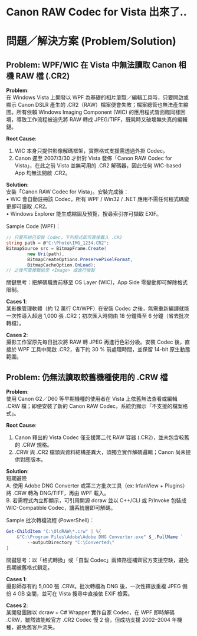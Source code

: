 # Canon RAW Codec for Vista 出來了..

# 問題／解決方案 (Problem/Solution)

## Problem: WPF/WIC 在 Vista 中無法讀取 Canon 相機 RAW 檔 (.CR2)

**Problem**:  
在 Windows Vista 上開發以 WPF 為基礎的相片瀏覽／編輯工具時，只要開啟或顯示 Canon DSLR 產生的 .CR2（RAW）檔案便會失敗；檔案總管也無法產生縮圖。所有依賴 Windows Imaging Component (WIC) 的應用程式皆面臨同樣困境，導致工作流程被迫先將 RAW 轉成 JPEG/TIFF，既耗時又破壞無失真的編輯鏈。

**Root Cause**:  
1. WIC 本身只提供影像解碼框架，實際格式支援需透過外掛 Codec。  
2. Canon 遲至 2007/3/30 才針對 Vista 發佈「Canon RAW Codec for Vista」，在此之前 Vista 並無可用的 .CR2 解碼器，因此任何 WIC-based App 均無法開啟 .CR2。  

**Solution**:  
安裝「Canon RAW Codec for Vista」。安裝完成後：  
• WIC 會自動註冊該 Codec，所有 WPF / Win32 / .NET 應用不需任何程式碼變更即可讀取 .CR2。  
• Windows Explorer 能生成縮圖及預覽，搜尋索引亦可擷取 EXIF。  

Sample Code (WPF)：  
```csharp
// 只要系統已安裝 Codec，下列程式即可直接載入 .CR2
string path = @"C:\Photo\IMG_1234.CR2";
BitmapSource src = BitmapFrame.Create(
        new Uri(path),
        BitmapCreateOptions.PreservePixelFormat,
        BitmapCacheOption.OnLoad);
// 之後可直接繫結至 <Image> 或進行後製
```
關鍵思考：把解碼職責前移至 OS Layer (WIC)，App Side 零變動即可解除格式限制。

**Cases 1**:  
某影像管理軟體（約 12 萬行 C#/WPF）在安裝 Codec 之後，無需重新編譯就能一次性導入超過 1,000 張 .CR2；初次匯入時間由 18 分鐘降至 6 分鐘（省去批次轉檔）。  

**Cases 2**:  
攝影工作室原先每日批次將 RAW 轉 JPEG 再進行色彩分級。安裝 Codec 後，直接於 WPF 工具中開啟 .CR2，省下約 30 % 前處理時間，並保留 14-bit 原生動態範圍。  


## Problem: 仍無法讀取較舊機種使用的 .CRW 檔

**Problem**:  
使用 Canon G2／D60 等早期機種的使用者在 Vista 上依舊無法查看或編輯 .CRW 檔；即便安裝了新的 Canon RAW Codec，系統仍顯示「不支援的檔案格式」。

**Root Cause**:  
1. Canon 釋出的 Vista Codec 僅支援第二代 RAW 容器 (.CR2)，並未包含較舊的 .CRW 規格。  
2. .CRW 與 .CR2 檔頭與資料結構差異大，須獨立實作解碼邏輯；Canon 尚未提供對應版本。  

**Solution**:  
短期避險  
A. 使用 Adobe DNG Converter 或第三方批次工具（ex: IrfanView + Plugins）將 .CRW 轉為 DNG/TIFF，再由 WPF 載入。  
B. 若需程式內立即顯示，可引用開源 dcraw 並以 C++/CLI 或 P/Invoke 包裝成 WIC-Compatible Codec，讓系統層即可解碼。  

Sample 批次轉檔流程 (PowerShell)：  
```powershell
Get-ChildItem "C:\OldRAW\*.crw" | %{
    &"C:\Program Files\Adobe\Adobe DNG Converter.exe" $_.FullName `
        --outputDirectory "C:\Converted\"
}
```  
關鍵思考：以「格式轉換」或「自製 Codec」兩條路徑補齊官方支援空缺，避免長期被舊格式鎖定。  

**Cases 1**:  
攝影師存有約 5,000 張 .CRW。批次轉檔為 DNG 後，一次性釋放重複 JPEG 備份 4 GB 空間，並可在 Vista 搜尋中直接依 EXIF 檢索。  

**Cases 2**:  
某開發團隊以 dcraw + C# Wrapper 實作自家 Codec，在 WPF 即時解碼 .CRW，雖然效能較官方 .CR2 Codec 慢 2 倍，但成功支援 2002–2004 年機種，避免舊客戶流失。